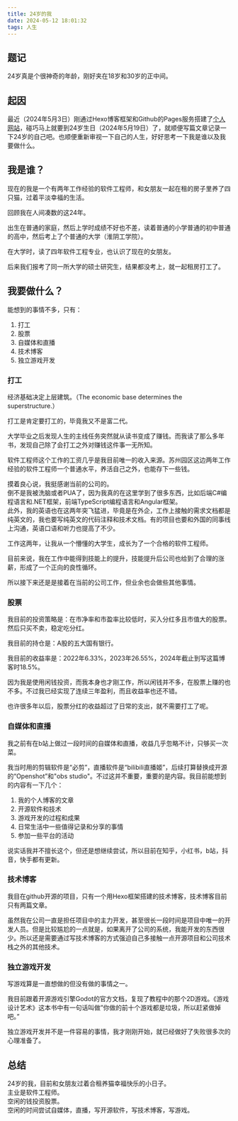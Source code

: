 ```yaml
---
title: 24岁的我
date: 2024-05-12 18:01:32
tags: 人生
---
```

## 题记

24岁真是个很神奇的年龄，刚好夹在18岁和30岁的正中间。

## 起因

最近（2024年5月3日）刚通过Hexo博客框架和Github的Pages服务搭建了[个人网站](https://lingzhi20000519.github.io/)，碰巧马上就要到24岁生日（2024年5月19日）了，就顺便写篇文章记录一下24岁的自己吧。也顺便重新审视一下自己的人生，好好思考一下我是谁以及我要做什么。

## 我是谁？

现在的我是一个有两年工作经验的软件工程师，和女朋友一起在租的房子里养了四只猫，过着平淡幸福的生活。

回顾我在人间凑数的这24年。

出生在普通的家庭，然后上学时成绩不好也不差，读着普通的小学普通的初中普通的高中，然后考上了个普通的大学（淮阴工学院）。

在大学时，读了四年软件工程专业，也认识了现在的女朋友。

后来我们报考了同一所大学的硕士研究生，结果都没考上，就一起租房打工了。

## 我要做什么？

能想到的事情不多，只有：

1. 打工
2. 股票
3. 自媒体和直播
4. 技术博客
5. 独立游戏开发
  
### 打工

经济基础决定上层建筑。（The economic base determines the superstructure.）

打工是肯定要打工的，毕竟我又不是富二代。

大学毕业之后发现人生的主线任务突然就从读书变成了赚钱。而我读了那么多年书，发现自己除了会打工之外对赚钱这件事一无所知。

软件工程师这个工作的工资几乎是我目前唯一的收入来源。苏州园区这边两年工作经验的软件工程师一个普通水平，养活自己之外，也能存下一些钱。

摸着良心说，我挺感谢当前的公司的。  
倒不是我被洗脑或者PUA了，因为我真的在这里学到了很多东西，比如后端C#编程语言和.NET框架，前端TypeScript编程语言和Angular框架。  
此外，我的英语也在这两年突飞猛进，毕竟是在外企，工作上接触的需求文档都是纯英文的，我也要写纯英文的代码注释和技术文档。有的项目也要和外国的同事线上沟通，英语口语和听力也提高了不少。

工作这两年，让我从一个懵懂的大学生，成长为了一个合格的软件工程师。

目前来说，我在工作中能得到技能上的提升，技能提升后公司也给到了合理的涨薪，形成了一个正向的良性循环。

所以接下来还是是接着在当前的公司工作，但业余也会做些其他事情。

### 股票

我目前的投资策略是：在市净率和市盈率比较低时，买入分红多且市值大的股票。然后只买不卖，稳定吃分红。

我目前的持仓是：A股的五大国有银行。

我目前的收益率是：2022年6.33%，2023年26.55%，2024年截止到写这篇博客时18.5%。

因为我是使用闲钱投资，而我本身也才刚工作，所以闲钱并不多，在股票上赚的也不多。不过我已经实现了连续三年盈利，而且收益率也还不错。

也许很多年以后，股票分红的收益超过了日常的支出，就不需要打工了呢。

### 自媒体和直播

我之前有在b站上做过一段时间的自媒体和直播，收益几乎忽略不计，只够买一次菜。

我当时用的剪辑软件是“必剪”，直播软件是“bilibili直播姬”，后续打算替换成开源的“Openshot”和"obs studio"。不过这并不重要，重要的是内容。我目前能想到的内容有一下几个：

1. 我的个人博客的文章
2. 开源软件和技术
3. 游戏开发的过程和成果
4. 日常生活中一些值得记录和分享的事情
5. 参加一些平台的活动
  
说实话我并不擅长这个，但还是想继续尝试，所以目前在知乎，小红书，b站，抖音，快手都有更新。

### 技术博客

我目在github开源的项目，只有一个用Hexo框架搭建的技术博客，技术博客目前只有两篇文章。

虽然我在公司一直是担任项目中的主力开发，甚至很长一段时间是项目中唯一的开发人员。但是比较尴尬的一点就是，如果离开了公司的系统，我能开发的东西很少。所以还是需要通过写技术博客的方式强迫自己多接触一点开源项目和公司技术栈之外的其他技术。

### 独立游戏开发

写游戏算是一直想做的但没有做的事情之一。

我目前跟着开源游戏引擎Godot的官方文档，复现了教程中的那个2D游戏。《游戏设计艺术》这本书中有一句话叫做”你做的前十个游戏都是垃圾，所以赶紧做掉吧。”

独立游戏开发并不是一件容易的事情，我才刚刚开始，就已经做好了失败很多次的心理准备了。

## 总结

24岁的我，目前和女朋友过着合租养猫幸福快乐的小日子。  
主业是软件工程师。  
空闲的钱投资股票。  
空闲的时间尝试自媒体，直播，写开源软件，写技术博客，写游戏。
